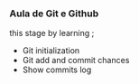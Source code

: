 ### Aula de Git e Github

this stage by learning ;

- Git initialization
- Git add and commit chances
- Show commits log